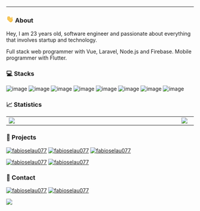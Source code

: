 ---
<!-- SOBRE -->
### <img src="Oi.gif" width="20px"> About
Hey, I am 23 years old, software engineer and passionate about everything that involves startup and technology.

Full stack web programmer with Vue, Laravel, Node.js and Firebase.
Mobile programmer with Flutter. 


<!-- STACKS -->
### 💻 Stacks

![image](https://img.shields.io/badge/PHP-563D7C?style=for-the-badge&logo=php&logoColor=white)
![image](https://img.shields.io/badge/Laravel-563D7C?style=for-the-badge&logo=laravel&logoColor=white)
![image](https://img.shields.io/badge/Node.js-43853D?style=for-the-badge&logo=node.js&logoColor=white)
![image](https://img.shields.io/badge/Flutter-007ACC?style=for-the-badge&logo=flutter&logoColor=white)
![image](https://img.shields.io/badge/Firebase-20232A?style=for-the-badge&logo=firebase&logoColor=61DAFB)
![image](https://img.shields.io/badge/PostgreSQL-316192?style=for-the-badge&logo=postgresql&logoColor=white)
![image](https://img.shields.io/badge/Amazon_AWS-316192?style=for-the-badge&logo=amazon-aws&logoColor=white)
![image](https://img.shields.io/badge/Google_Cloud-0078D4?style=for-the-badge&logo=google-cloud&logoColor=white)

<!-- Estatísticas -->
### 📈 Statistics
<center>
<table>
    <tr>
        <td><img width="450px" align="left" src="https://github-readme-stats.vercel.app/api/top-langs/?username=fabioselau077&hide=html&layout=compact&theme=buefy" /></td>
        <td><img width="450px" align="left" src="https://github-readme-stats.vercel.app/api?username=fabioselau077&theme=buefy"/></td>
    </tr>   
</table>
</center>  

<!-- Projetos -->
### 🚀 Projects
[![fabioselau077](https://img.shields.io/badge/Influencer.Me-0077B5?style=for-the-badge&logo=android&logoColor=white)](https://play.google.com/store/apps/details?id=me.getinfluencer.app)
[![fabioselau077](https://img.shields.io/badge/Wocify-0077B5?style=for-the-badge&logo=android&logoColor=white)](https://play.google.com/store/apps/details?id=br.com.wocify.app)
[![fabioselau077](https://img.shields.io/badge/Wocify-0077B5?style=for-the-badge&logo=bitcoin&logoColor=white)](https://app.wocify.com.br/#/fabioselau)

[![fabioselau077](https://img.shields.io/badge/Influencer.Me-0077B5?style=for-the-badge&logo=google-chrome&logoColor=white)](https://getinfluencer.me)
[![fabioselau077](https://img.shields.io/badge/Wocify-0077B5?style=for-the-badge&logo=google-chrome&logoColor=white)](https://wocify.com.br)

<!-- CONTATO E OUTROS -->
### 📱 Contact
[![fabioselau077](https://img.shields.io/badge/LinkedIn-0077B5?style=for-the-badge&logo=linkedin&logoColor=white)](https://www.linkedin.com/in/fabioselau/)
[![fabioselau077](https://img.shields.io/badge/Instagram-0077B5?style=for-the-badge&logo=instagram&logoColor=white)](https://instagram.com/fabio_selau1)

<!-- VIEWS -->
![](https://komarev.com/ghpvc/?username=fabioselau077&color=0077B5&style=flat)
